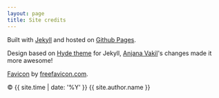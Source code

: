 ```yaml
---
layout: page
title: Site credits
---
```


Built with <a href="http://jekyllrb.com" target="_blank">Jekyll</a> and hosted on <a href="https://pages.github.com/" target="_blank">Github Pages</a>.

Design based on [Hyde theme](https://github.com/poole/hyde) for Jekyll, [Anjana Vakil](http://vakila.github.io)'s changes made it more awesome!

[Favicon](https://www.freefavicon.com/freefavicons/objects/iconinfo/code-break2-152-246267.html) by [freefavicon.com](https://www.freefavicon.com).

&copy; {{ site.time | date: '%Y' }} {{ site.author.name }}